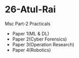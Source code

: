 # 26-Atul-Rai
Msc Part-2 Practicals
* Paper 1(ML & DL)
* Paper 2(Cyber Forensics)
* Paper 3(Operation Research)
* Paper 4(Robotics)